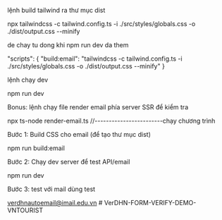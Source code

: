 lệnh build tailwind ra thư mục dist

npx tailwindcss -c tailwind.config.ts -i ./src/styles/globals.css -o ./dist/output.css --minify

de chay tu dong khi npm run dev da them

"scripts": {
"build:email": "tailwindcss -c tailwind.config.ts -i ./src/styles/globals.css -o ./dist/output.css --minify"
}

lệnh chạy dev

npm run dev

Bonus: lệnh chạy file render email phía server SSR để kiểm tra

npx ts-node render-email.ts
//------------------------chạy chương trình

Bước 1: Build CSS cho email (để tạo thư mục dist)

npm run build:email

Bước 2: Chạy dev server để test API/email

npm run dev

Bước 3: test với mail dùng test

verdhnautoemail@imail.edu.vn
#   V e r D H N - F O R M - V E R I F Y - D E M O - V N T O U R I S T  
 